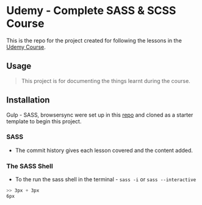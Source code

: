 # Udemy - Complete SASS & SCSS Course
This is the repo for the project created for following the lessons in the [Udemy Course](https://www.udemy.com/sasscourse/learn/v4/overview).

## Usage
> This project is for documenting the things learnt during the course.


## Installation
Gulp - SASS, browsersync were set up in this [repo](https://github.com/Christianq010/sass_starter_pack) and cloned as a starter template to begin this project.


### SASS
* The commit history gives each lesson covered and the content added.

### The SASS Shell
* To the run the sass shell in the terminal - `sass -i` or `sass --interactive`

```css
>> 3px + 3px
6px
```
